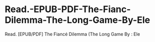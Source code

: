 # Read.-EPUB-PDF-The-Fianc-Dilemma-The-Long-Game-By-Ele
Read. [EPUB/PDF] The Fiancé Dilemma (The Long Game By : Ele
